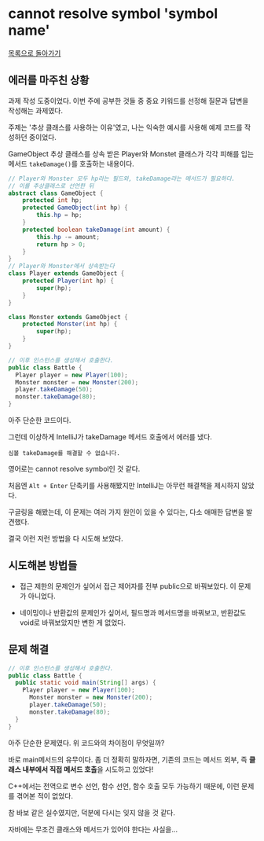 # cannot resolve symbol 'symbol name'

[목록으로 돌아가기](/README.md)

## 에러를 마주친 상황

과제 작성 도중이었다. 이번 주에 공부한 것들 중 중요 키워드를 선정해 질문과 답변을 작성해는 과제였다.

주제는 '추상 클래스를 사용하는 이유'였고, 나는 익숙한 예시를 사용해 예제 코드를 작성하던 중이었다.

GameObject 추상 클래스를 상속 받은 Player와 Monstet 클래스가 각각 피해를 입는 메서드 `takeDamage()`를 호출하는 내용이다.

```Java
// Player와 Monster 모두 hp라는 필드와, takeDamage라는 메서드가 필요하다.
// 이를 추상클래스로 선언한 뒤
abstract class GameObject {
    protected int hp;
    protected GameObject(int hp) {
        this.hp = hp;
    }
    protected boolean takeDamage(int amount) {
        this.hp -= amount;
        return hp > 0;
    }
}
// Player와 Monster에서 상속받는다
class Player extends GameObject {
    protected Player(int hp) {
        super(hp);
    }
}

class Monster extends GameObject {
    protected Monster(int hp) {
        super(hp);
    }
}

// 이후 인스턴스를 생성해서 호출한다.
public class Battle {
  Player player = new Player(100);
  Monster monster = new Monster(200);
  player.takeDamage(50);
  monster.takeDamage(80);
}
```

아주 단순한 코드이다.

그런데 이상하게 IntelliJ가 takeDamage 메서드 호출에서 에러를 냈다.

`심볼 takeDamage를 해결할 수 없습니다.`

영어로는 cannot resolve symbol인 것 같다.

처음엔 `Alt + Enter` 단축키를 사용해봤지만 IntelliJ는 아무런 해결책을 제시하지 않았다.

구글링을 해봤는데, 이 문제는 여러 가지 원인이 있을 수 있다는, 다소 애매한 답변을 발견했다.

결국 이런 저런 방법을 다 시도해 보았다.

## 시도해본 방법들

* 접근 제한의 문제인가 싶어서 접근 제어자를 전부 public으로 바꿔보았다. 이 문제가 아니었다.

* 네이밍이나 반환값의 문제인가 싶어서, 필드명과 메서드명을 바꿔보고, 반환값도 void로 바꿔보았지만 변한 게 없었다.

## 문제 해결

```Java
// 이후 인스턴스를 생성해서 호출한다.
public class Battle {
  public static void main(String[] args) {
    Player player = new Player(100);
      Monster monster = new Monster(200);
      player.takeDamage(50);
      monster.takeDamage(80);
  }
}
```

아주 단순한 문제였다. 위 코드와의 차이점이 무엇일까?

바로 main메서드의 유무이다. 좀 더 정확히 말하자면, 기존의 코드는 메서드 외부, 즉 **클래스 내부에서 직접 메서드 호출**을 시도하고 있었다!

C++에서는 전역으로 변수 선언, 함수 선언, 함수 호출 모두 가능하기 때문에, 이런 문제를 겪어본 적이 없었다.

참 바보 같은 실수였지만, 덕분에 다시는 잊지 않을 것 같다.

자바에는 무조건 클래스와 메서드가 있어야 한다는 사실을...
